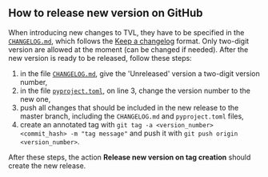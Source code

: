 ## How to release new version on GitHub
When introducing new changes to TVL, they have to be specified in the [`CHANGELOG.md`](../CHANGELOG.md), which follows the [Keep a changelog](https://keepachangelog.com/en/1.1.0/) format. Only two-digit version are allowed at the moment (can be changed if needed). After the new version is ready to be released, follow these steps:
1. in the file [`CHANGELOG.md`](../CHANGELOG.md), give the 'Unreleased' version a two-digit version number,
2. in the file [`pyproject.toml`](../pyproject.toml), on line 3, change the version number to the new one,
3. push all changes that should be included in the new release to the master branch, including the `CHANGELOG.md` and `pyproject.toml` files,
4. create an annotated tag with `git tag -a <version_number> <commit_hash> -m "tag message"` and push it with `git push origin <version_number>`.

After these steps, the action **Release new version on tag creation** should create the new release.